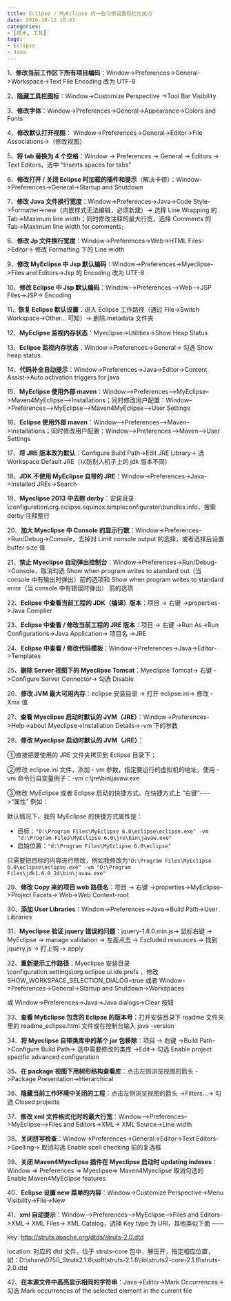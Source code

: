 ```yaml
---
title: Eclipse / MyEclipse 的一些习惯设置和优化技巧
date: 2016-10-12 10:47
categories:
- [技术, 工具]
tags:
- Eclipse
- Java
---
```

1、**修改当前工作区下所有项目编码**：Window->Preferences->General->Workspace->Text File Encoding 改为 UTF-8

2、**隐藏工具栏图标**：Window->Customize Perspective ->Tool Bar Visibility

3、**修改字体**：Window->Preferences->General->Appearance->Colors and Fonts
<!-- more -->
4、**修改默认打开视图**： Window->Preferences->General->Editor->File Associations->（修改视图）

5、**将 tab 替换为 4 个空格**：Window -> Preferences -> General -> Editors -> Text Editors，选中 “Inserts spaces for tabs”

6、**修改打开 / 关闭 Eclipse 时加载的插件和提示**（解决卡顿）：Window->Preferences->General->Startup and Shutdown

7、**修改 Java 文件换行宽度**：Window->Preferences->Java->Code Style->Formatter->new（内嵌样式无法编辑，必须新建）-> 选择 Line Wrapping 的 Tab->Maximum line width；同时修改注释的最大行宽，选择 Comments 的 Tab->Maximum line width for comments;

8、**修改 Jp 文件换行宽度**：Window->Preferences->Web->HTML Files->Editor-> 修改 Formatting 下的 Line width

9、**修改 MyEclipse 中 Jsp 默认编码**：Window->Preferences->Myeclipse->Files and Editors->Jsp 的 Encoding 改为 UTF-8

10、**修改 Eclipse 中 Jsp 默认编码**：Window–>Preferences–>Web–>JSP Files->JSP-> Encoding

11、**恢复 Eclipse 默认设置**：进入 Eclipse 工作路径（通过 File->Switch Workspace->Other... 可知）-> 删除.metadata 文件夹

12、**MyEclipse 监视内存状态**：Myeclipse->Utilities->Show Heap Status

13、**Eclipse 监视内存状态**：Window->Preferences->General-> 勾选 Show heap status

14、**代码补全自动提示**：Window->Preferences->Java->Editor->Content Assist->Auto activation triggers for java

15、**MyEclipse 使用外部 maven**：Window–>Preferences–>MyEclipse–>Maven4MyEclipse–>Installations；同时修改用户配置：Window–>Preferences–>MyEclipse–>Maven4MyEclipse–>User Settings

16、**Eclipse 使用外部 maven**：Window–>Preferences–>Maven–>Installations；同时修改用户配置：Window–>Preferences–>Maven–>User Settings

17、**将 JRE 版本改为默认**：Configure Build Path->Edit JRE Library-> 选 Workspace Default JRE（以防别人机子上的 jdk 版本不同）

18、**JDK 不使用 MyEclipse 自带的 JRE**：Window->Preferences->Java->Installed JREs->Search

19、**Myeclipse 2013 中去除 derby**：安装目录 \configuration\org.eclipse.equinox.simpleconfigurator\bundles.info，搜索 derby 注释整行

20、**加大 Myeclipse 中 Console 的显示行数**：Window->Preferences->Run/Debug->Console，去掉对 Limit console output 的选择，或者选择后设置 buffer size 值

21、**禁止 Myeclipse 自动弹出控制台**：Window->Preferences->Run/Debug->Console，取消勾选 Show when program writes to standard out（当 console 中有输出时弹出）前的选项和 Show when program writes to standard error（当 console 中有错误时弹出） 前的选项

22、**Eclipse 中查看当前工程的 JDK（编译）版本**：项目 -> 右键 ->properties->Java Complier

23、**Eclipse 中查看 / 修改当前工程的 JRE 版本**：项目 -> 右键 ->Run As->Run Configurations->Java Application-> 项目名 ->JRE

24、**Eclipse 中查看 / 修改代码模板**：Window->Preferences->Java->Editor->Templates

25、**删除 Server 视图下的 Myeclipse Tomcat**：Myeclipse Tomcat-> 右键 ->Configure Server Connector-> 勾选 Disable

26、**修改 JVM 最大可用内存**：eclipse 安装目录 -> 打开 eclipse.ini-> 修改 - Xmx 值

27、**查看 Myeclipse 启动时默认的 JVM（JRE）**：Window->Preferences->Help->about Myeclipse->Installation Details->-vm 下的参数

28、**修改 Myeclipse 启动时默认的 JVM（JRE）**：

①直接把要使用的 JRE 文件夹拷贝到 Eclipse 目录下；

②修改 eclipse.ini 文件，添加 - vm 参数，指定要运行的虚拟机的地址，使用 - vm 命令行自变量例子：-vm c:\jre\bin\javaw.exe

③修改 MyEclipse 或者 Eclipse 启动的快捷方式。在快捷方式上 “右键”---->“属性” 例如：

默认情况下，我的 MyEclipse 的快捷方式属性是：
- 目标：`"D:\Program Files\MyEclipse 6.0\eclipse\eclipse.exe" -vm "d:\Program Files\MyEclipse 6.0\jre\bin\javaw.exe"`
- 启始位置：`"d:\Program Files\MyEclipse 6.0\eclipse"`

只需要把目标的内容进行修改，例如我修改为`"D:\Program Files\MyEclipse 6.0\eclipse\eclipse.exe" -vm "D:\Program Files\jdk1.6.0_24\bin\javaw.exe"`

29、**修改 Copy 来的项目 web 路径名**：项目 -> 右键 ->properties->MyEclipse–>Project Facets-> Web->Web Context-root

30、**添加 User Libraries**：Window->Preferences->Java->Build Path->User Libraries

31、**Myeclipse 验证 jquery 错误的问题**：jquery-1.8.0.min.js-> 鼠标右键 -> MyEclipse -> manage validation -> 左面点击 -> Excluded resources -> 找到 jquery.js -> 打上钩 -> apply

32、**重新提示工作路径**：Myeclipse 安装目录 \configuration\.settings\org.eclipse.ui.ide.prefs ，修改 SHOW_WORKSPACE_SELECTION_DIALOG=true 或者 Window->Preferences->General->Startup and Shutdown->Workspaces

或 Window->Preferences->Java->Java dialogs->Clear 按钮

33、**查看 MyEclipse 包含的 Eclipse 的版本号**：打开安装目录下 readme 文件夹里的 readme_eclipse.html 文件或在控制台输入 java -version

34、**将 Myeclipse 自带类库中的某个 jar 包移除**：项目 -> 右键 ->Build Path->Configure Build Path-> 选中需要修改的类库 ->Edit-> 勾选 Enable project specific advanced configuration

35、**在 package 视图下用树形结构查看库**：点击左侧浏览视图的箭头 ->Package Presentation->Hierarchical

36、**隐藏当前工作环境中关闭的工程**：点击左侧浏览视图的箭头 ->Filters...-> 勾选 Closed projects

37、**修改 xml 文件格式化时的最大行宽**：Window–>Preferences–>MyEclipse–>Files and Editors->XML-> XML Source->Line width

38、**关闭拼写检查**：Window->Preferences->General->Editor->Text Editors->Spelling-> 取消勾选 Enable spell checking 前的复选框

39、**关闭 Maven4Myeclipse 插件在 Myeclipse 启动时 updating indexes**：Window => Preferences => Myeclipse=> Maven4Myeclipse 取消勾选的 Enable Maven4MyEclipse features

40、**Eclipse 设置 new 菜单的内容**：Window->Customize Perspective->Menu Visibility->File->New

41、**xml 自动提示**：Window–>Preferences–>MyEclipse–>Files and Editors->XML-> XML Files-> XML Catalog，选择 Key type 为 URI，其他类似下面 ——

key: http://struts.apache.org/dtds/struts-2.0.dtd

location: 对应的 dtd 文件，位于 struts-core 包中，解压开，指定相应位置，如：D:\share\0750_Struts2.1.6\soft\struts-2.1.6\lib\struts2-core-2.1.6\struts-2.0.dtd

42、**在本源文件中高亮显示相同的字符串**：Java->Editor->Mark Occurrences-> 勾选 Mark occurrences of the selected element in the current file